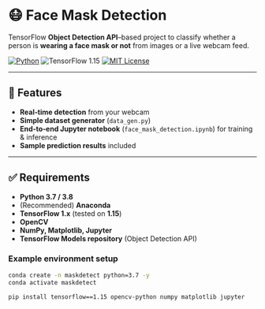 # 😷 Face Mask Detection

TensorFlow **Object Detection API**–based project to classify whether a person is **wearing a face mask or not** from images or a live webcam feed.

<p align="left">
  <a href="https://www.python.org/downloads/release/python-370/"><img src="https://img.shields.io/badge/python-3.7%20|%203.8-blue.svg" alt="Python"></a>
  <img src="https://img.shields.io/badge/TensorFlow-1.15-orange.svg" alt="TensorFlow 1.15">
  <a href="LICENSE"><img src="https://img.shields.io/badge/license-MIT-green.svg" alt="MIT License"></a>
</p>

---

## 🚀 Features

- **Real‑time detection** from your webcam  
- **Simple dataset generator** (`data_gen.py`)  
- **End‑to‑end Jupyter notebook** (`face_mask_detection.ipynb`) for training & inference  
- **Sample prediction results** included


---

## ✅ Requirements

- **Python 3.7 / 3.8**
- (Recommended) **Anaconda**
- **TensorFlow 1.x** (tested on **1.15**)
- **OpenCV**
- **NumPy, Matplotlib, Jupyter**
- **TensorFlow Models repository** (Object Detection API)

### Example environment setup

```bash
conda create -n maskdetect python=3.7 -y
conda activate maskdetect

pip install tensorflow==1.15 opencv-python numpy matplotlib jupyter
